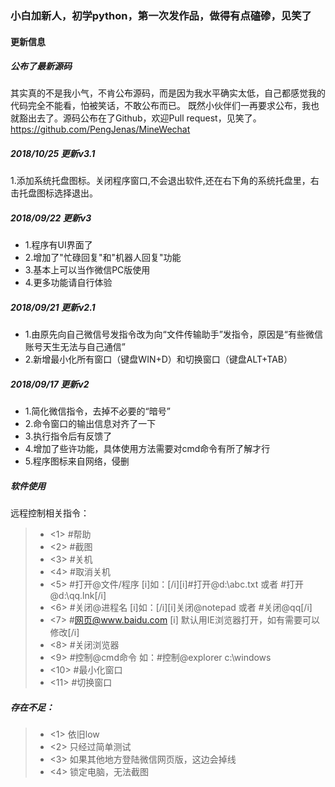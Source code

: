 ### 小白加新人，初学python，第一次发作品，做得有点磕碜，见笑了

#### 更新信息

##### 公布了最新源码
其实真的不是我小气，不肯公布源码，而是因为我水平确实太低，自己都感觉我的代码完全不能看，怕被笑话，不敢公布而已。
既然小伙伴们一再要求公布，我也就豁出去了。源码公布在了Github，欢迎Pull request，见笑了。
https://github.com/PengJenas/MineWechat

##### 2018/10/25  更新v3.1
1.添加系统托盘图标。关闭程序窗口,不会退出软件,还在右下角的系统托盘里，右击托盘图标选择退出。


##### 2018/09/22  更新v3
- 1.程序有UI界面了
- 2.增加了"忙碌回复"和"机器人回复"功能
- 3.基本上可以当作微信PC版使用
- 4.更多功能请自行体验

##### 2018/09/21  更新v2.1
- 1.由原先向自己微信号发指令改为向“文件传输助手”发指令，原因是“有些微信账号天生无法与自己通信”
- 2.新增最小化所有窗口（键盘WIN+D）和切换窗口（键盘ALT+TAB）

##### 2018/09/17  更新v2
- 1.简化微信指令，去掉不必要的“暗号”
- 2.命令窗口的输出信息对齐了一下
- 3.执行指令后有反馈了
- 4.增加了些许功能，具体使用方法需要对cmd命令有所了解才行
- 5.程序图标来自网络，侵删

##### 软件使用
远程控制相关指令：
> * <1> #帮助
> * <2> #截图
> * <3> #关机
> * <4> #取消关机
> * <5> #打开@文件/程序                [i]如：[/i][i]#打开@d:\abc.txt   或者   #打开@d:\qq.lnk[/i]
> * <6> #关闭@进程名                     [i]如：[/i][i]关闭@notepad      或者    #关闭@qq[/i]
> * <7> #网页@www.baidu.com    [i]   默认用IE浏览器打开，如有需要可以修改[/i]
> * <8> #关闭浏览器
> * <9> #控制@cmd命令                  如：#控制@explorer c:\windows   
> * <10> #最小化窗口
> * <11> #切换窗口

##### 存在不足：
> * <1> 依旧low
> * <2> 只经过简单测试
> * <3> 如果其他地方登陆微信网页版，这边会掉线
> * <4> 锁定电脑，无法截图


    
    
      


